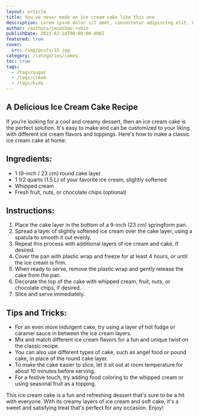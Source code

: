 ```yaml
---
layout: article
title: You've never made an ice cream cake like this one
description: Lorem ipsum dolor sit amet, consectetur adipiscing elit. Et nemo nimium beatus est; Idemne, quod iucunde? Duo Reges constructio interrete. At iamdecimum annum in spelunca iacet.
author: /authors/jonathan-robin
publishDate: 2023-02-14T00:00:00.000Z
featured: true
cover:
  src: /img/posts/15.jpg
category: /categories/cakes
toc: true
tags:
  - /tags/sugar
  - /tags/cream
  - /tags/kids
---
```


## A Delicious Ice Cream Cake Recipe
If you're looking for a cool and creamy dessert, then an ice cream cake is the perfect solution. It's easy to make and can be customized to your liking with different ice cream flavors and toppings. Here's how to make a classic ice cream cake at home:

## Ingredients:
* 1 (9-inch / 23 cm) round cake layer
* 1 1/2 quarts (1.5 L) of your favorite ice cream, slightly softened
* Whipped cream
* Fresh fruit, nuts, or chocolate chips (optional)

## Instructions:
1. Place the cake layer in the bottom of a 9-inch (23 cm) springform pan.
2. Spread a layer of slightly softened ice cream over the cake layer, using a spatula to smooth it out evenly.
3. Repeat this process with additional layers of ice cream and cake, if desired.
4. Cover the pan with plastic wrap and freeze for at least 4 hours, or until the ice cream is firm.
5. When ready to serve, remove the plastic wrap and gently release the cake from the pan.
6. Decorate the top of the cake with whipped cream, fruit, nuts, or chocolate chips, if desired.
7. Slice and serve immediately.

## Tips and Tricks:
* For an even more indulgent cake, try using a layer of hot fudge or caramel sauce in between the ice cream layers.
* Mix and match different ice cream flavors for a fun and unique twist on the classic recipe.
* You can also use different types of cake, such as angel food or pound cake, in place of the round cake layer.
* To make the cake easier to slice, let it sit out at room temperature for about 10 minutes before serving.
* For a festive touch, try adding food coloring to the whipped cream or using seasonal fruit as a topping.

This ice cream cake is a fun and refreshing dessert that's sure to be a hit with everyone. With its creamy layers of ice cream and soft cake, it's a sweet and satisfying treat that's perfect for any occasion. Enjoy!